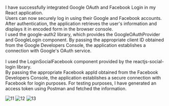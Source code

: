 I have successfully integrated Google OAuth and Facebook Login in my React application. <br/>Users can now securely log in using their Google and Facebook accounts. After authentication, the application retrieves the user's information and displays it in encoded form in the browser console.<br/>
I used the google-auth2 library, which provides the GoogleOAuthProvider and GoogleLogin component. By passing the appropriate client ID obtained from the Google Developers Console, the application establishes a connection with Google's OAuth service.<br/><br/>
I used the LoginSocialFacebook component provided by the reactjs-social-login library. <br/>By passing the appropriate Facebook appId obtained from the Facebook Developers Console, the application establishes a secure connection with Facebook for login purposes.
For testing purposes, I have generated an access token using Postman and fetched the information.

![11](https://github.com/Rohit0675/GoogleoAuth-FacebookLogin/assets/122914504/2e73f40a-31f5-47a7-b7b2-1189c06d55f7)
![12](https://github.com/Rohit0675/GoogleoAuth-FacebookLogin/assets/122914504/a6f65880-546f-4612-b926-ca58bb56dece)
![13](https://github.com/Rohit0675/GoogleoAuth-FacebookLogin/assets/122914504/2f3ae802-ca2a-45e8-945e-9cfd34d18713)

